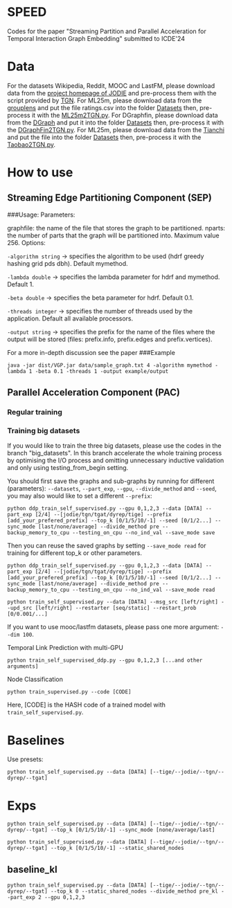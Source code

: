 # SPEED
Codes for the paper "Streaming Partition and Parallel Acceleration for Temporal Interaction Graph Embedding" submitted to ICDE'24

# Data

For the datasets Wikipedia, Reddit, MOOC and LastFM, please download data from the [project homepage of JODIE](https://snap.stanford.edu/jodie/) and pre-process them with the script provided by [TGN](https://github.com/twitter-research/tgn).
For ML25m, please download data from the [grouplens](https://grouplens.org/datasets/movielens/25m/) and put the file ratings.csv into the folder [Datasets](Datasets) then, pre-process it with the [ML25m2TGN.py](ML25m2TGN.py).
For DGraphfin, please download data from the [DGraph](https://dgraph.xinye.com/dataset) and put it into the folder [Datasets](Datasets) then, pre-process it with the [DGraphFin2TGN.py](DGraphFin2TGN.py).
For ML25m, please download data from the [Tianchi](https://tianchi.aliyun.com/dataset/649) and put the file into the folder [Datasets](Datasets) then, pre-process it with the [Taobao2TGN.py](Taobao2TGN.py).

# How to use

## Streaming Edge Partitioning Component (SEP)
###Usage: Parameters:

graphfile: the name of the file that stores the graph to be partitioned.
nparts: the number of parts that the graph will be partitioned into. Maximum value 256.
Options:

`-algorithm string` -> specifies the algorithm to be used (hdrf greedy hashing grid pds dbh). Default mymethod.

`-lambda double` -> specifies the lambda parameter for hdrf and mymethod. Default 1.

`-beta double` -> specifies the beta parameter for hdrf. Default 0.1.

`-threads integer` -> specifies the number of threads used by the application. Default all available processors.

`-output string` -> specifies the prefix for the name of the files where the output will be stored (files: prefix.info, prefix.edges and prefix.vertices).

For a more in-depth discussion see the paper ###Example

`java -jar dist/VGP.jar data/sample_graph.txt 4 -algorithm mymethod -lambda 1 -beta 0.1 -threads 1 -output example/output`  

## Parallel Acceleration Component (PAC)
### Regular training


### Training big datasets
If you would like to train the three big datasets, please use the codes in the branch "big_datasets".
In this branch accelerate the whole training process by optimising the I/O process and omitting unnecessary inductive validation and only using testing_from_begin setting.

You should first save the graphs and sub-graphs by running for different (parameters): `--datasets`, `--part_exp`, `--gpu`, `--divide_method` and `--seed`, you may also would like to set a different `--prefix`:
```
python ddp_train_self_supervised.py --gpu 0,1,2,3 --data [DATA] --part_exp [2/4] --[jodie/tgn/tgat/dyrep/tige] --prefix [add_your_prefered_prefix] --top_k [0/1/5/10/-1] --seed [0/1/2...] --sync_mode [last/none/average] --divide_method pre --backup_memory_to_cpu --testing_on_cpu --no_ind_val --save_mode save
```

Then you can reuse the saved graphs by setting `--save_mode read` for training for different top_k or other parameters.

```
python ddp_train_self_supervised.py --gpu 0,1,2,3 --data [DATA] --part_exp [2/4] --[jodie/tgn/tgat/dyrep/tige] --prefix [add_your_prefered_prefix] --top_k [0/1/5/10/-1] --seed [0/1/2...] --sync_mode [last/none/average] --divide_method pre --backup_memory_to_cpu --testing_on_cpu --no_ind_val --save_mode read
```

```
python train_self_supervised.py --data [DATA] --msg_src [left/right] --upd_src [left/right] --restarter [seq/static] --restart_prob [0/0.001/...]
```
If you want to use mooc/lastfm datasets, please pass one more argument: `--dim 100`.

Temporal Link Prediction with multi-GPU
```
python train_self_supervised_ddp.py --gpu 0,1,2,3 [...and other arguments]
```

Node Classification
```
python train_supervised.py --code [CODE]
```
Here, [CODE] is the HASH code of a trained model with `train_self_supervised.py`.

# Baselines 

Use presets:

```
python train_self_supervised.py --data [DATA] [--tige/--jodie/--tgn/--dyrep/--tgat]
```


# Exps


```
python train_self_supervised.py --data [DATA] [--tige/--jodie/--tgn/--dyrep/--tgat] --top_k [0/1/5/10/-1] --sync_mode [none/average/last]
```

```
python train_self_supervised.py --data [DATA] [--tige/--jodie/--tgn/--dyrep/--tgat] --top_k [0/1/5/10/-1] --static_shared_nodes
```

## baseline_kl

```
python train_self_supervised.py --data [DATA] [--tige/--jodie/--tgn/--dyrep/--tgat] --top_k 0 --static_shared_nodes --divide_method pre_kl --part_exp 2 --gpu 0,1,2,3
```

